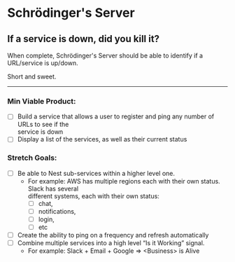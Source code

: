 # Schrödinger's Server

## If a service is down, did you kill it?

When complete, Schrödinger's Server should be able to identify if a URL/service is up/down.

Short and sweet.

-----

### Min Viable Product:

- [ ] Build a service that allows a user to register and ping any number of URLs to see if the  
service is down
- [ ] Display a list of the services, as well as their current status

### Stretch Goals:

- [ ] Be able to Nest sub-services within a higher level one.  
  - For example: AWS has multiple regions each with their own status.  Slack has several  
  different systems, each with their own status:
    - [ ] chat, 
    - [ ] notifications, 
    - [ ] login, 
    - [ ] etc
- [ ] Create the ability to ping on a frequency and refresh automatically
- [ ] Combine multiple services into a high level “Is it Working” signal.  
  - For example: Slack + Email + Google => \<Business> is Alive
